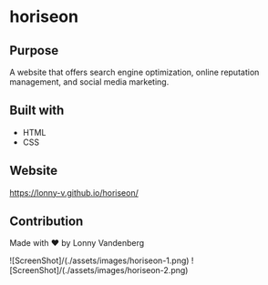 # horiseon

## Purpose
A website that offers search engine optimization, online reputation management, and social media marketing.

## Built with
* HTML
* CSS

## Website
https://lonny-v.github.io/horiseon/

## Contribution
Made with ❤️ by Lonny Vandenberg

![ScreenShot]/(./assets/images/horiseon-1.png)
![ScreenShot]/(./assets/images/horiseon-2.png)